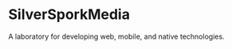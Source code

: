 SilverSporkMedia
================

A laboratory for developing web, mobile, and native technologies.
